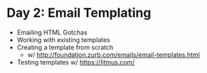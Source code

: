 # Day 2: Email Templating

- Emailing HTML Gotchas
- Working with existing templates
- Creating a template from scratch
  - w/ http://foundation.zurb.com/emails/email-templates.html
- Testing templates w/ https://litmus.com/
